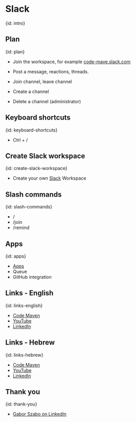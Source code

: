 # Slack
{id: intro}


## Plan
{id: plan}

* Join the workspace, for example [code-mave.slack.com](https://code-maven.slack.com)
* Post a message, reactions, threads.


* Join channel, leave channel
* Create a channel
* Delete a channel (administrator)

## Keyboard shortcuts
{id: keyboard-shortcuts}

* Ctrl + /

## Create Slack workspace
{id: create-slack-workspace}

* Create your own [Slack](https://slack.com/) Workspace

## Slash commands
{id: slash-commands}

* /
* /join
* /remind

## Apps
{id: apps}

* [Apps](https://slack.com/apps)
* Queue
* GitHub integration

## Links - English
{id: links-english}

* [Code Maven](https://code-maven.com/)
* [YouTube](https://code-maven.com/youtube)
* [LinkedIn](https://code-maven.com/linkedin)

## Links - Hebrew
{id: links-hebrew}

* [Code Maven](https://he.code-maven.com/)
* [YouTube](https://he.code-maven.com/youtube)
* [LinkedIn](https://he.code-maven.com/linkedin)

## Thank you
{id: thank-you}

* [Gabor Szabo on LinkedIn](https://www.linkedin.com/in/szabgab)

